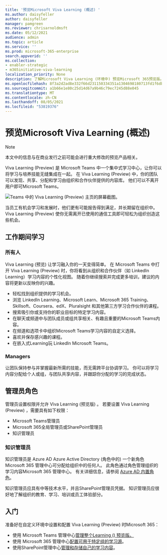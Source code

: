```yaml
---
title: '预览Microsoft Viva Learning (概述) '
ms.author: daisyfeller
author: daisyfeller
manager: pamgreen
ms.reviewer: chrisarnoldmsft
ms.date: 05/12/2021
audience: admin
ms.topic: article
ms.service: ''
ms.prod: microsoft-365-enterprise
search.appverid: ''
ms.collection:
- enabler-strategic
- m365initiative-viva-learning
localization_priority: None
description: 了解Microsoft Viva Learning (环境中) 预览Microsoft 365预览版。
ms.openlocfilehash: 8f3a2d2ad8e332f66d231150334351a1304698180713fd1f6db9a2ebb71384f6
ms.sourcegitcommit: a1b66e1e80c25d14d67a9b46c79ec7245d88e045
ms.translationtype: MT
ms.contentlocale: zh-CN
ms.lasthandoff: 08/05/2021
ms.locfileid: "53819376"
---
```

# <a name="overview-of-microsoft-viva-learning-preview"></a>预览Microsoft Viva Learning (概述)  

> [!NOTE]
> 本文中的信息与在商业发行之前可能会进行重大修改的预览产品相关。 

Viva Learning (Preview) 是 Microsoft Teams 中一个集中式学习中心，让你可以将学习与培养技能无缝集成在一起。 在 Viva Learning (Preview) 中，你的团队可以发现、共享、分配和学习由组织和合作伙伴提供的内容库。 他们可以不离开用户即可Microsoft Teams。

   ![Teams 中的 Viva Learning (Preview) 主页的屏幕截图。](../media/learning/learning-home-teams.png)
 
当员工有机会学习和发展时，他们更有可能报告得到满足，并长期留在组织中。 Viva Learning (Preview) 使你无需离开已使用的通信工具即可轻松为组织创造这些机会。

## <a name="learn-while-working"></a>工作期间学习

### <a name="everyone"></a>所有人

Viva Learning (预览) 让学习融入你的一天变得简单。 在 Microsoft Teams 中打开 Viva Learning (Preview) 时，你将看到从组织和合作伙伴（如 LinkedIn Learning）学习内容的个性化视图。 随着你继续搜索并完成更多培训，建议的内容将更新以反映你的兴趣。

- 轻松找到组织提供的学习机会。
- 浏览 LinkedIn Learning、Microsoft Learn、Microsoft 365 Training、Skillsoft、Coursera、edX、Pluralsight 和其他第三方学习合作伙伴的课程。
- 搜索吸引你或支持你的职业目标的特定学习内容。
- 在聊天或频道中与团队成员或组共享相关、有趣且重要的Microsoft Teams内容。
- 在频道和选项卡中组织Microsoft Teams学习内容的自定义选择。
- 喜欢并保存感兴趣的课程。
- 在嵌入式Learning玩 LinkedIn Microsoft Teams。

### <a name="managers"></a>Managers

让团队保持参与并掌握最新所需的技能，而无需跨平台协调学习。 你可以将学习内容分配给个人或组，与团队共享内容，并跟踪你分配的学习的完成状态。

## <a name="admin-roles"></a>管理员角色

管理员设置权限并允许 Viva Learning (预览版) 。 若要设置 Viva Learning (Preview) ，需要具有如下权限：

- Microsoft Teams管理员
- Microsoft 365全局管理员或SharePoint管理员
- 知识管理员

### <a name="knowledge-admin"></a>知识管理员

知识管理员是 Azure AD Azure Active Directory (角色中的) 一个新角色Microsoft 365 管理中心可分配给组织中的任何人。 此角色通过角色管理组织的学习内容Microsoft 365 管理中心。 有关详细信息，请参阅 [Azure AD 内置角色](/azure/active-directory/roles/permissions-reference#knowledge-administrator)。

知识管理员应具有中等技术水平，并且SharePoint管理员凭据。 知识管理员应很好地了解组织的教育、学习、培训或员工体验部分。

## <a name="get-started"></a>入门

准备好在自定义环境中设置和配置 Viva Learning (Preview) 时Microsoft 365：

- 使用 Microsoft Teams 管理中心[管理整个Learning () 预览版。](set-up-teams-admin-center.md)
- 使用 Microsoft 365 管理中心[配置可用于特定组的学习源](content-sources-365-admin-center.md)。
- 使用SharePoint管理中心[管理和存储自己的学习内容](configure-sharepoint-content-source.md)。




